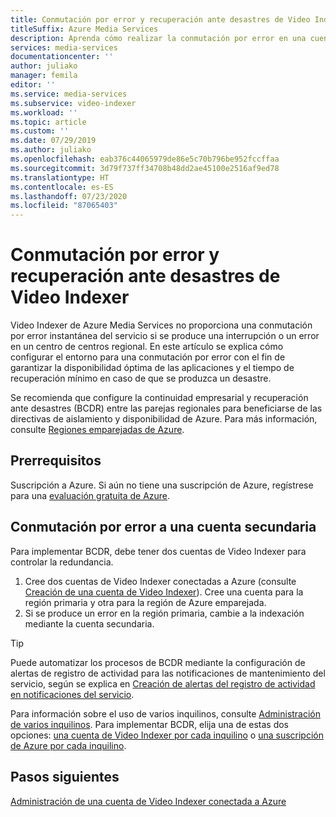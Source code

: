 ```yaml
---
title: Conmutación por error y recuperación ante desastres de Video Indexer
titleSuffix: Azure Media Services
description: Aprenda cómo realizar la conmutación por error en una cuenta secundaria de Video Indexer si se produce un desastre o un error en un centro de datos regional.
services: media-services
documentationcenter: ''
author: juliako
manager: femila
editor: ''
ms.service: media-services
ms.subservice: video-indexer
ms.workload: ''
ms.topic: article
ms.custom: ''
ms.date: 07/29/2019
ms.author: juliako
ms.openlocfilehash: eab376c44065979de86e5c70b796be952fccffaa
ms.sourcegitcommit: 3d79f737ff34708b48dd2ae45100e2516af9ed78
ms.translationtype: HT
ms.contentlocale: es-ES
ms.lasthandoff: 07/23/2020
ms.locfileid: "87065403"
---
```

# <a name="video-indexer-failover-and-disaster-recovery"></a>Conmutación por error y recuperación ante desastres de Video Indexer

Video Indexer de Azure Media Services no proporciona una conmutación por error instantánea del servicio si se produce una interrupción o un error en un centro de centros regional. En este artículo se explica cómo configurar el entorno para una conmutación por error con el fin de garantizar la disponibilidad óptima de las aplicaciones y el tiempo de recuperación mínimo en caso de que se produzca un desastre.

Se recomienda que configure la continuidad empresarial y recuperación ante desastres (BCDR) entre las parejas regionales para beneficiarse de las directivas de aislamiento y disponibilidad de Azure. Para más información, consulte [Regiones emparejadas de Azure](../../best-practices-availability-paired-regions.md).

## <a name="prerequisites"></a>Prerrequisitos

Suscripción a Azure. Si aún no tiene una suscripción de Azure, regístrese para una [evaluación gratuita de Azure](https://azure.microsoft.com/free/).

## <a name="failover-to-a-secondary-account"></a>Conmutación por error a una cuenta secundaria

Para implementar BCDR, debe tener dos cuentas de Video Indexer para controlar la redundancia.

1. Cree dos cuentas de Video Indexer conectadas a Azure (consulte [Creación de una cuenta de Video Indexer](connect-to-azure.md)). Cree una cuenta para la región primaria y otra para la región de Azure emparejada.
1. Si se produce un error en la región primaria, cambie a la indexación mediante la cuenta secundaria.

> [!TIP]
> Puede automatizar los procesos de BCDR mediante la configuración de alertas de registro de actividad para las notificaciones de mantenimiento del servicio, según se explica en [Creación de alertas del registro de actividad en notificaciones del servicio](../../service-health/alerts-activity-log-service-notifications-portal.md).

Para información sobre el uso de varios inquilinos, consulte [Administración de varios inquilinos](manage-multiple-tenants.md). Para implementar BCDR, elija una de estas dos opciones: [una cuenta de Video Indexer por cada inquilino](manage-multiple-tenants.md#video-indexer-account-per-tenant) o [una suscripción de Azure por cada inquilino](manage-multiple-tenants.md#azure-subscription-per-tenant).

## <a name="next-steps"></a>Pasos siguientes

[Administración de una cuenta de Video Indexer conectada a Azure](manage-account-connected-to-azure.md)

